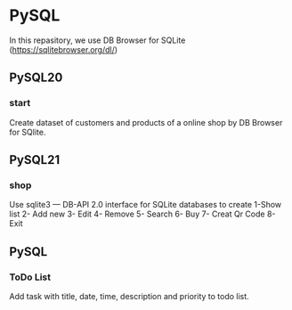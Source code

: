 # PySQL
In this repasitory,  we use DB Browser for SQLite (https://sqlitebrowser.org/dl/)


## PySQL20
### start
Create dataset of customers and products of a online shop by DB Browser for SQlite.

## PySQL21
### shop
Use sqlite3 — DB-API 2.0 interface for SQLite databases to create 1-Show list 2- Add new 3- Edit 4- Remove 5- Search 6- Buy 7- Creat Qr Code 8- Exit

## PySQL
### ToDo List
Add task with title, date, time, description and priority to todo list.
